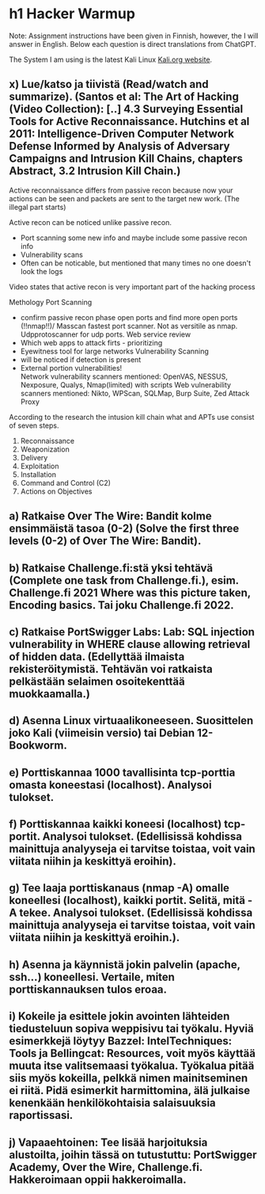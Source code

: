 # h1 Hacker Warmup

Note: Assignment instructions have been given in Finnish, however, the I will answer in English. Below each question is direct translations from ChatGPT.

The System I am using is the latest Kali Linux [Kali.org website](https://www.kali.org/releases/).

## x) Lue/katso ja tiivistä (Read/watch and summarize). (Santos et al: The Art of Hacking (Video Collection): [..] 4.3 Surveying Essential Tools for Active Reconnaissance. Hutchins et al 2011: Intelligence-Driven Computer Network Defense Informed by Analysis of Adversary Campaigns and Intrusion Kill Chains, chapters Abstract, 3.2 Intrusion Kill Chain.)

Active reconnaissance differs from passive recon because now your actions can be seen and packets are sent to the target new work. (The illegal part starts)

Active recon can be noticed unlike passive recon.
- Port scanning some new info and maybe include some passive recon info
- Vulnerability scans
- Often can be noticable, but mentioned that many times no one doesn't look the logs

Video states that active recon is very important part of the hacking process

Methology
Port Scanning
  - confirm passive recon phase open ports and find more open ports (!!nmap!!)/ Masscan fastest port scanner. Not as versitile as nmap. Udpprotoscanner for udp ports.
Web service review
  - Which web apps to attack firts - prioritizing
  - Eyewitness tool for large networks
Vulnerability Scanning
  - will be noticed if detection is present
  - External portion vulnerabilities!	
  Network vulnerability scanners mentioned: OpenVAS, NESSUS, Nexposure, Qualys, Nmap(limited) with scripts
  Web vulnerability scanners mentioned: Nikto, WPScan, SQLMap, Burp Suite, Zed Attack Proxy

According to the research the intusion kill chain what and APTs use consist of seven steps.
1. Reconnaissance
2. Weaponization
3. Delivery
4. Exploitation
5. Installation
6. Command and Control (C2)
7. Actions on Objectives


## a) Ratkaise Over The Wire: Bandit kolme ensimmäistä tasoa (0-2) (Solve the first three levels (0-2) of Over The Wire: Bandit).

## b) Ratkaise Challenge.fi:stä yksi tehtävä (Complete one task from Challenge.fi.), esim. Challenge.fi 2021 Where was this picture taken, Encoding basics. Tai joku Challenge.fi 2022.

## c) Ratkaise PortSwigger Labs: Lab: SQL injection vulnerability in WHERE clause allowing retrieval of hidden data. (Edellyttää ilmaista rekisteröitymistä. Tehtävän voi ratkaista pelkästään selaimen osoitekenttää muokkaamalla.)
## d) Asenna Linux virtuaalikoneeseen. Suosittelen joko Kali (viimeisin versio) tai Debian 12-Bookworm.
## e) Porttiskannaa 1000 tavallisinta tcp-porttia omasta koneestasi (localhost). Analysoi tulokset.
## f) Porttiskannaa kaikki koneesi (localhost) tcp-portit. Analysoi tulokset. (Edellisissä kohdissa mainittuja analyyseja ei tarvitse toistaa, voit vain viitata niihin ja keskittyä eroihin).
## g) Tee laaja porttiskanaus (nmap -A) omalle koneellesi (localhost), kaikki portit. Selitä, mitä -A tekee. Analysoi tulokset. (Edellisissä kohdissa mainittuja analyyseja ei tarvitse toistaa, voit vain viitata niihin ja keskittyä eroihin.).
## h) Asenna ja käynnistä jokin palvelin (apache, ssh...) koneellesi. Vertaile, miten porttiskannauksen tulos eroaa.
## i) Kokeile ja esittele jokin avointen lähteiden tiedusteluun sopiva weppisivu tai työkalu. Hyviä esimerkkejä löytyy Bazzel: IntelTechniques: Tools ja Bellingcat: Resources, voit myös käyttää muuta itse valitsemaasi työkalua. Työkalua pitää siis myös kokeilla, pelkkä nimen mainitseminen ei riitä. Pidä esimerkit harmittomina, älä julkaise kenenkään henkilökohtaisia salaisuuksia raportissasi.
## j) Vapaaehtoinen: Tee lisää harjoituksia alustoilta, joihin tässä on tutustuttu: PortSwigger Academy, Over the Wire, Challenge.fi. Hakkeroimaan oppii hakkeroimalla.
